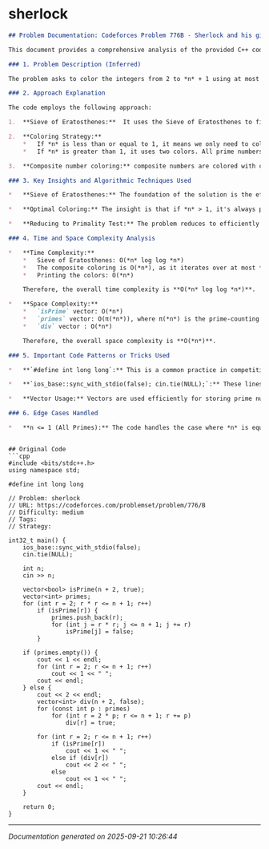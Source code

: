# sherlock

```markdown
## Problem Documentation: Codeforces Problem 776B - Sherlock and his girlfriend

This document provides a comprehensive analysis of the provided C++ code, which solves Codeforces problem 776B, "Sherlock and his girlfriend" (https://codeforces.com/problemset/problem/776/B).

### 1. Problem Description (Inferred)

The problem asks to color the integers from 2 to *n* + 1 using at most two colors such that no two integers *x* and *y* that are both prime are colored the same color. The goal is to minimize the number of colors used. The output should first be the minimum number of colors used, followed by a space-separated list of the colors assigned to the integers from 2 to *n* + 1.

### 2. Approach Explanation

The code employs the following approach:

1.  **Sieve of Eratosthenes:**  It uses the Sieve of Eratosthenes to find all prime numbers within the range [2, *n* + 1]. This is the most efficient way to find primes within a given range.

2.  **Coloring Strategy:**
    *   If *n* is less than or equal to 1, it means we only need to color the numbers 2 which is prime. Thus, only one color (1) is needed. In general, if there are no composite numbers in the range, one color suffices. The code explicitly checks if the vector `primes` is empty after sieving. If empty, every number in range is prime and we can color them all with `1`.
    *   If *n* is greater than 1, it uses two colors. All prime numbers are assigned color 1. Then, the composite numbers are assigned color 2 to break any prime pair.

3.  **Composite number coloring:** composite numbers are colored with color 2.

### 3. Key Insights and Algorithmic Techniques Used

*   **Sieve of Eratosthenes:** The foundation of the solution is the efficient Sieve of Eratosthenes algorithm.  This allows for quickly determining primality for all numbers up to *n* + 1. The complexity of the Sieve of Eratosthenes is O(*n* log log *n*).

*   **Optimal Coloring:** The insight is that if *n* > 1, it's always possible to color with two colors. You can always color all primes with color 1.

*   **Reducing to Primality Test:** The problem reduces to efficiently testing the primality of each number in the range [2, *n* + 1].

### 4. Time and Space Complexity Analysis

*   **Time Complexity:**
    *   Sieve of Eratosthenes: O(*n* log log *n*)
    *   The composite coloring is O(*n*), as it iterates over at most *n* numbers to find those divisible by any prime
    *   Printing the colors: O(*n*)

    Therefore, the overall time complexity is **O(*n* log log *n*)**.

*   **Space Complexity:**
    *   `isPrime` vector: O(*n*)
    *   `primes` vector: O(π(*n*)), where π(*n*) is the prime-counting function (the number of primes less than or equal to *n*). In general π(*n*) is O(*n*/log(*n*)).
    *   `div` vector : O(*n*)

    Therefore, the overall space complexity is **O(*n*)**.

### 5. Important Code Patterns or Tricks Used

*   **`#define int long long`:** This is a common practice in competitive programming to avoid integer overflow issues when dealing with potentially large input values. It changes the default `int` type to `long long`.

*   **`ios_base::sync_with_stdio(false); cin.tie(NULL);`:** These lines optimize input/output operations by disabling synchronization between the C and C++ standard input/output streams and unlinking `cin` from `cout`.  This can significantly improve the execution time of the program, especially when dealing with large input.

*   **Vector Usage:** Vectors are used efficiently for storing prime numbers and marking numbers as prime or composite.

### 6. Edge Cases Handled

*   **n <= 1 (All Primes):** The code handles the case where *n* is equal to 1.  In this case, all the numbers in the range [2, n+1] are primes. So, only one color is sufficient. This is explicitly checked for with `if (primes.empty())`

```
```

## Original Code
```cpp
#include <bits/stdc++.h>
using namespace std;

#define int long long

// Problem: sherlock
// URL: https://codeforces.com/problemset/problem/776/B
// Difficulty: medium
// Tags:
// Strategy:

int32_t main() {
    ios_base::sync_with_stdio(false);
    cin.tie(NULL);

    int n;
    cin >> n;

    vector<bool> isPrime(n + 2, true);
    vector<int> primes;
    for (int r = 2; r * r <= n + 1; r++)
        if (isPrime[r]) {
            primes.push_back(r);
            for (int j = r * r; j <= n + 1; j += r)
                isPrime[j] = false;
        }

    if (primes.empty()) {
        cout << 1 << endl;
        for (int r = 2; r <= n + 1; r++)
            cout << 1 << " ";
        cout << endl;
    } else {
        cout << 2 << endl;
        vector<int> div(n + 2, false);
        for (const int p : primes)
            for (int r = 2 * p; r <= n + 1; r += p)
                div[r] = true;

        for (int r = 2; r <= n + 1; r++)
            if (isPrime[r])
                cout << 1 << " ";
            else if (div[r])
                cout << 2 << " ";
            else
                cout << 1 << " ";
        cout << endl;
    }

    return 0;
}
```

---
*Documentation generated on 2025-09-21 10:26:44*
